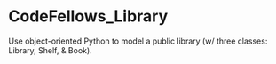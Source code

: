 CodeFellows_Library
===================

Use object-oriented Python to model a public library (w/ three classes: Library, Shelf, &amp; Book). 
